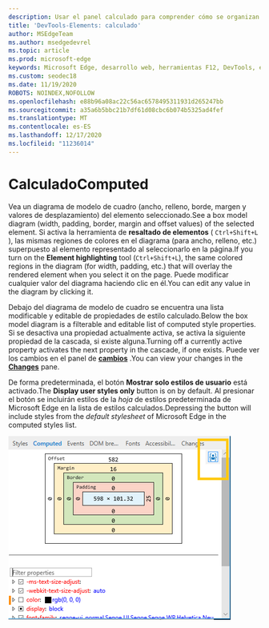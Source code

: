 ```yaml
---
description: Usar el panel calculado para comprender cómo se organizan en cascada y se calculan CSS en elementos de página
title: 'DevTools-Elements: calculado'
author: MSEdgeTeam
ms.author: msedgedevrel
ms.topic: article
ms.prod: microsoft-edge
keywords: Microsoft Edge, desarrollo web, herramientas F12, DevTools, elementos, CSS, valor calculado, modelo de cuadro
ms.custom: seodec18
ms.date: 11/19/2020
ROBOTS: NOINDEX,NOFOLLOW
ms.openlocfilehash: e88b96a08ac22c56ac6578495311931d265247bb
ms.sourcegitcommit: a35a6b5bbc21b7df61d08cbc6b074b5325ad4fef
ms.translationtype: MT
ms.contentlocale: es-ES
ms.lasthandoff: 12/17/2020
ms.locfileid: "11236014"
---
```

# <span data-ttu-id="09f41-104">Calculado</span><span class="sxs-lookup"><span data-stu-id="09f41-104">Computed</span></span>

<span data-ttu-id="09f41-105">Vea un diagrama de modelo de cuadro (ancho, relleno, borde, margen y valores de desplazamiento) del elemento seleccionado.</span><span class="sxs-lookup"><span data-stu-id="09f41-105">See a box model diagram (width, padding, border, margin and offset values) of the selected element.</span></span> <span data-ttu-id="09f41-106">Si activa la herramienta de **resaltado de elementos** ( `Ctrl+Shift+L` ), las mismas regiones de colores en el diagrama (para ancho, relleno, etc.) superpuesto al elemento representado al seleccionarlo en la página.</span><span class="sxs-lookup"><span data-stu-id="09f41-106">If you turn on the **Element highlighting** tool (`Ctrl+Shift+L`), the same colored regions in the diagram (for width, padding, etc.) that will overlay the rendered element when you select it on the page.</span></span> <span data-ttu-id="09f41-107">Puede modificar cualquier valor del diagrama haciendo clic en él.</span><span class="sxs-lookup"><span data-stu-id="09f41-107">You can edit any value in the diagram by clicking it.</span></span> 

<span data-ttu-id="09f41-108">Debajo del diagrama de modelo de cuadro se encuentra una lista modificable y editable de propiedades de estilo calculado.</span><span class="sxs-lookup"><span data-stu-id="09f41-108">Below the box model diagram is a filterable and editable list of computed style properties.</span></span> <span data-ttu-id="09f41-109">Si se desactiva una propiedad actualmente activa, se activa la siguiente propiedad de la cascada, si existe alguna.</span><span class="sxs-lookup"><span data-stu-id="09f41-109">Turning off a currently active property activates the next property in the cascade, if one exists.</span></span> <span data-ttu-id="09f41-110">Puede ver los cambios en el panel de [**cambios**](./changes.md) .</span><span class="sxs-lookup"><span data-stu-id="09f41-110">You can view your changes in the [**Changes**](./changes.md) pane.</span></span>

<span data-ttu-id="09f41-111">De forma predeterminada, el botón **Mostrar solo estilos de usuario** está activado.</span><span class="sxs-lookup"><span data-stu-id="09f41-111">The **Display user styles only** button is on by default.</span></span> <span data-ttu-id="09f41-112">Al presionar el botón se incluirán estilos de la *hoja* de estilos predeterminada de Microsoft Edge en la lista de estilos calculados.</span><span class="sxs-lookup"><span data-stu-id="09f41-112">Depressing the button will include styles from the *default stylesheet* of Microsoft Edge in the computed styles list.</span></span>

![Panel calculado](../media/elements_computed.png)
